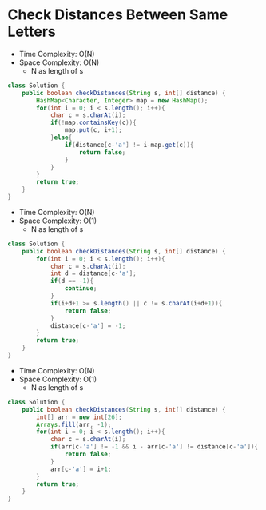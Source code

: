 # Check Distances Between Same Letters

- Time Complexity: O(N)
- Space Complexity: O(N)
  - N as length of s

```java
class Solution {
    public boolean checkDistances(String s, int[] distance) {
        HashMap<Character, Integer> map = new HashMap();
        for(int i = 0; i < s.length(); i++){
            char c = s.charAt(i);
            if(!map.containsKey(c)){
                map.put(c, i+1);
            }else{
                if(distance[c-'a'] != i-map.get(c)){
                    return false;
                }
            }
        }
        return true;
    }
}
```

- Time Complexity: O(N)
- Space Complexity: O(1)
  - N as length of s

```java
class Solution {
    public boolean checkDistances(String s, int[] distance) {
        for(int i = 0; i < s.length(); i++){
            char c = s.charAt(i);
            int d = distance[c-'a'];
            if(d == -1){
                continue;
            }
            if(i+d+1 >= s.length() || c != s.charAt(i+d+1)){
                return false;
            }
            distance[c-'a'] = -1;
        }
        return true;
    }
}
```

- Time Complexity: O(N)
- Space Complexity: O(1)
  - N as length of s

```java
class Solution {
    public boolean checkDistances(String s, int[] distance) {
        int[] arr = new int[26];
        Arrays.fill(arr, -1);
        for(int i = 0; i < s.length(); i++){
            char c = s.charAt(i);
            if(arr[c-'a'] != -1 && i - arr[c-'a'] != distance[c-'a']){
                return false;
            }
            arr[c-'a'] = i+1;
        }
        return true;
    }
}
```
